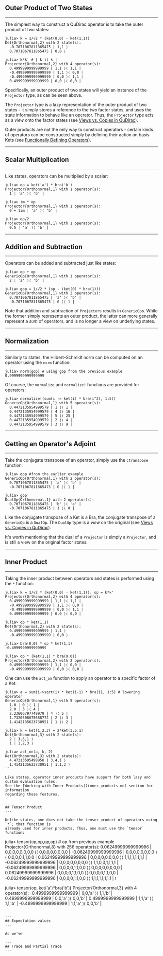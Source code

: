 ## Outer Product of Two States
---

The simplest way to construct a QuDirac operator is to take the outer product of two states:

```
julia> k = 1/√2 * (ket(0,0) - ket(1,1))
Ket{Orthonormal,2} with 2 state(s):
  -0.7071067811865475 | 1,1 ⟩
  0.7071067811865475 | 0,0 ⟩

julia> k*k' # | k ⟩⟨ k |
Projector{Orthonormal,2} with 4 operator(s):
  0.4999999999999999 | 1,1 ⟩⟨ 1,1 |
  -0.4999999999999999 | 1,1 ⟩⟨ 0,0 |
  -0.4999999999999999 | 0,0 ⟩⟨ 1,1 |
  0.4999999999999999 | 0,0 ⟩⟨ 0,0 |
```

Specifically, an outer product of two states will yield an instance of the `Projector` type, as can be seen above. 

The `Projector` type is a lazy representation of the outer product of two states - it simply stores a reference to 
the two factor states, and uses the state information to behave like an operator. Thus, the `Projector` type acts as 
a *view* onto the factor states (see [Views vs. Copies in QuDirac](view_copy.md)). 

Outer products are not the only way to construct operators - certain kinds of operators can be constructed simply by 
defining their action on basis Kets (see [Functionally Defining Operators](func_op_def.md)).

---
## Scalar Multiplication
---

Like states, operators can be multiplied by a scalar: 

```
julia> op = ket('a') * bra('b')
Projector{Orthonormal,1} with 1 operator(s):
  1 | 'a' ⟩⟨ 'b' |

julia> im * op
Projector{Orthonormal,1} with 1 operator(s):
  0 + 1im | 'a' ⟩⟨ 'b' |

julia> op/2
Projector{Orthonormal,1} with 1 operator(s):
  0.5 | 'a' ⟩⟨ 'b' |
```
---
## Addition and Subtraction
---

Operators can be added and subtracted just like states:

```
julia> op + op
GenericOp{Orthonormal,1} with 1 operator(s):
  2 | 'a' ⟩⟨ 'b' |

julia> gop = 1/√2 * (op - (ket(0) * bra(1)))
GenericOp{Orthonormal,1} with 2 operator(s):
  0.7071067811865475 | 'a' ⟩⟨ 'b' |
  -0.7071067811865475 | 0 ⟩⟨ 1 |
```

Note that addition and subtraction of `Projector`s results in `GenericOp`s. While the former
simply represents an outer product, the latter can more generally represent a *sum* of operators, 
and is no longer a view on underlying states.

---
## Normalization
---

Similarly to states, the Hilbert–Schmidt norm can be computed on an operator using the `norm` function:

```
julia> norm(gop) # using gop from the previous example
0.9999999999999999
```

Of course, the `normalize` and `normalize!` functions are provided for operators:

```
julia> normalize!(sum(i -> ket(i) * bra(i^2), 1:5))
GenericOp{Orthonormal,1} with 5 operator(s):
  0.4472135954999579 | 1 ⟩⟨ 1 |
  0.4472135954999579 | 4 ⟩⟨ 16 |
  0.4472135954999579 | 5 ⟩⟨ 25 |
  0.4472135954999579 | 2 ⟩⟨ 4 |
  0.4472135954999579 | 3 ⟩⟨ 9 |
```

---
## Getting an Operator's Adjoint
---

Take the conjugate transpose of an operator, simply use the `ctranspose` function:

```
julia> gop #from the earlier example
GenericOp{Orthonormal,1} with 2 operator(s):
  0.7071067811865475 | 'a' ⟩⟨ 'b' |
  -0.7071067811865475 | 0 ⟩⟨ 1 |

julia> gop'
DualOp{Orthonormal,1} with 2 operator(s):
  0.7071067811865475 | 'b' ⟩⟨ 'a' |
  -0.7071067811865475 | 1 ⟩⟨ 0 |
```

Like the conjugate transpose of a Ket is a Bra, the conjugate transpose of a `GenericOp` is a `DualOp`.
The `DualOp` type is a *view* on the original (see [Views vs. Copies in QuDirac](view_copy.md)). 

It's worth mentioning that the dual of a `Projector` is simply a `Projector`, and is still a view on 
the original factor states.

---
## Inner Product
---

Taking the inner product between operators and states is 
performed using the `*` function:

```
julia> k = 1/√2 * (ket(0,0) - ket(1,1)); op = k*k'
Projector{Orthonormal,2} with 4 operator(s):
  0.4999999999999999 | 1,1 ⟩⟨ 1,1 |
  -0.4999999999999999 | 1,1 ⟩⟨ 0,0 |
  -0.4999999999999999 | 0,0 ⟩⟨ 1,1 |
  0.4999999999999999 | 0,0 ⟩⟨ 0,0 |

julia> op * ket(1,1)
Ket{Orthonormal,2} with 2 state(s):
  0.4999999999999999 | 1,1 ⟩
  -0.4999999999999999 | 0,0 ⟩

julia> bra(0,0) * op * ket(1,1)
-0.4999999999999999

julia> op * (ket(1,1) * bra(0,0))
Projector{Orthonormal,2} with 2 operator(s):
  0.4999999999999999 | 1,1 ⟩⟨ 0,0 |
  -0.4999999999999999 | 0,0 ⟩⟨ 0,0 |
```

One can use the `act_on` function to apply an operator to a specific factor of a Ket:

```
julia> a = sum(i->sqrt(i) * ket(i-1) * bra(i), 1:5) # lowering operator
GenericOp{Orthonormal,1} with 5 operator(s):
  1.0 | 0 ⟩⟨ 1 |
  2.0 | 3 ⟩⟨ 4 |
  2.23606797749979 | 4 ⟩⟨ 5 |
  1.7320508075688772 | 2 ⟩⟨ 3 |
  1.4142135623730951 | 1 ⟩⟨ 2 |

julia> k = ket(1,2,3) + 2*ket(3,5,1)
Ket{Orthonormal,3} with 2 state(s):
  2 | 3,5,1 ⟩
  1 | 1,2,3 ⟩

julia> act_on(a, k, 2)
Ket{Orthonormal,3} with 2 state(s):
  4.47213595499958 | 3,4,1 ⟩
  1.4142135623730951 | 1,1,3 ⟩
``

Like states, operator inner products have support for both lazy and custom evaluation rules. 
See the [Working with Inner Products](inner_products.md) section for information 
regarding these features.

---
## Tensor Product
---

Unlike states, one does not take the tensor product of operators using `*`; that function is
already used for inner products. Thus, one must use the `tensor` function:

```
julia> tensor(op,op,op,op) # op from previous example
Projector{Orthonormal,8} with 256 operator(s):
  0.06249999999999996 | 0,0,0,0,0,0,0,0 ⟩⟨ 0,0,0,0,0,0,0,0 |
  -0.06249999999999996 | 0,0,0,0,0,0,0,0 ⟩⟨ 0,0,0,0,1,1,0,0 |
  0.06249999999999996 | 0,0,0,0,0,0,0,0 ⟩⟨ 1,1,1,1,1,1,1,1 |
  -0.06249999999999996 | 0,0,0,0,0,0,0,0 ⟩⟨ 1,1,0,0,1,1,1,1 |
  -0.06249999999999996 | 0,0,0,0,1,1,0,0 ⟩⟨ 0,0,0,0,0,0,0,0 |
  0.06249999999999996 | 0,0,0,0,1,1,0,0 ⟩⟨ 0,0,0,0,1,1,0,0 |
  -0.06249999999999996 | 0,0,0,0,1,1,0,0 ⟩⟨ 1,1,1,1,1,1,1,1 |
  ⁞

julia> tensor(op, ket('a')*bra('b'))
Projector{Orthonormal,3} with 4 operator(s):
  -0.4999999999999999 | 0,0,'a' ⟩⟨ 1,1,'b' |
  0.4999999999999999 | 0,0,'a' ⟩⟨ 0,0,'b' |
  0.4999999999999999 | 1,1,'a' ⟩⟨ 1,1,'b' |
  -0.4999999999999999 | 1,1,'a' ⟩⟨ 0,0,'b' |
```

---
## Expectation values
---

As we've

---
## Trace and Partial Trace
---

